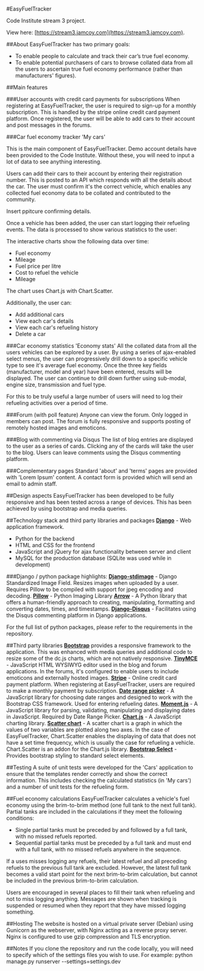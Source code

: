 #EasyFuelTracker

Code Institute stream 3 project.

View here:
[https://stream3.jamcoy.com](https://stream3.jamcoy.com).

##About
EasyFuelTracker has two primary goals:
* To enable people to calculate and track their car’s true fuel economy.
* To enable potential purchasers of cars to browse collated data from all the users to ascertain true fuel economy performance (rather than manufacturers' figures).
 
##Main features

###User accounts with credit card payments for subscriptions
When registering at EasyFuelTracker, the user is required to sign-up for a monthly subscription.  This is handled by the
 stripe online credit card payment platform.  Once registered, the user will be able to add cars to their account and post
 messages in the forums.

###Car fuel economy tracker 'My cars'

This is the main component of EasyFuelTracker.  Demo account details have been provided to the Code Institute.  Without these, you
 will need to input a lot of data to see anything interesting.

Users can add their cars to their account by entering their registration number.
 This is posted to an API which responds with all the details about the car.  The user must confirm it's the correct vehicle, which
 enables any collected fuel economy data to be collated and contributed to the community.
 
 Insert ppitcure confirming details.
 
 Once a vehicle has been added, the user can start logging their refueling events.  The data is processed to show various statistics to the user:
 
 The interactive charts show the following data over time:
 * Fuel economy
 * Mileage
 * Fuel price per litre
 * Cost to refuel the vehicle
 * Mileage
 
 The chart uses Chart.js with Chart.Scatter.
 
  Additionally, the user can:
 * Add additional cars
 * View each car's details
 * View each car's refueling history
 * Delete a car
 
###Car economy statistics 'Economy stats'
All the collated data from all the users vehicles can be explored by a user.  By using a series of ajax-enabled select
 menus, the user can progressively drill down to a specific vehicle type to see it's average fuel economy.  Once the three key
 fields (manufacturer, model and year) have been entered, results will be displayed.  The user can continue to drill down further using
 sub-modal, engine size, transmission and fuel type.
  
  For this to be truly useful a large number of users will need to log their refueling activities over a period of time.
 
###Forum (with poll feature)
Anyone can view the forum.  Only logged in members can post.  The forum is fully responsive and supports posting of remotely hosted images and emoticons.

###Blog with commenting via Disqus
The list of blog entries are displayed to the user as a series of cards.  Clicking any of the cards will take the user to the blog.  Users can 
 leave comments using the Disqus commenting platform.

###Complementary pages
Standard 'about' and 'terms' pages are provided with 'Lorem Ipsum' content.  A contact form is provided which will send an email to admin staff. 

##Design aspects
EasyFuelTracker has been developed to be fully responsive and has been tested across a range of devices.  This has been achieved by using bootstrap and media queries.

##Technology stack and third party libraries and packages
**[Django](http://flask.pocoo.org/)** - Web application framework.
* Python for the backend
* HTML and CSS for the frontend
* JavaScript and jQuery for ajax functionality between server and client
* MySQL for the production database (SQLite was used while in development) 

###Django / python package highlights:
**[Django-stdimage](https://github.com/codingjoe/django-stdimage)** - Django Standardized Image Field.  Resizes images when uploaded by a user.  Requires Pillow to be compiled with support for jpeg encoding and decoding.
**[Pillow](http://python-pillow.org/)** - Python Imaging Library
**[Arrow](http://crsmithdev.com/arrow/)** - A Python library that offers a human-friendly approach to creating, manipulating, formatting and converting dates, times, and timestamps.
**[Django-Disqus](https://github.com/arthurk/django-disqus/)** - Facilitates using the Disqus commenting platform in Django applications.

For the full list of python packages, please refer to the requirements in the repository.

##Third party libraries
**[Bootstrap](http://getbootstrap.com/)** provides a responsive framework to the application.  This was enhanced with media queries and additional code to resize some of the dc.js charts, which are not natively responsive.
**[TinyMCE](https://www.tinymce.com/)** - JavaScript HTML WYSIWYG editor used in the blog and forum applications.  In the forums, it's configured to enable users to include emoticons and externally hosted images. 
**[Stripe](https://stripe.com)** - Online credit card payment platform.  When registering at EasyFuelTracker, users are required to make a monthly payment by subscription.
**[Date range picker](http://www.daterangepicker.com/)** - A JavaScript library for choosing date ranges and designed to work with the Bootstrap CSS framework.  Used for entering refueling dates.
**[Moment.js](http://momentjs.com/)** - A JavaScript library for parsing, validating, manipulating and displaying dates in JavaScript. Required by Date Range Picker.
**[Chart.js](http://www.chartjs.org/)** - A JavaScript charting library.
**[Scatter chart](http://dima117.github.io/Chart.Scatter/)** - A scatter chart is a graph in which the values of two variables are plotted along two axes.  In the case of EasyFuelTracker, Chart.Scatter enables the displaying of data that does not have a set 
time frequency, which is usually the case for refueling a vehicle.  Chart.Scatter is an addon for the Chart.js library. 
**[Bootstrap Select](https://silviomoreto.github.io/bootstrap-select/)** - Provides bootstrap styling to standard select elements.

##Testing
A suite of unit tests were developed for the 'Cars' application to ensure that the templates render correctly and show the correct information.  This includes checking the calculated statistics (in 'My cars') and a number of unit tests for the refueling form. 

##Fuel economy calculations
EasyFuelTracker calculates a vehicle's fuel economy using the brim-to-brim method (one full tank to the next full tank).
Partial tanks are included in the calculations if they meet the following conditions:
* Single partial tanks must be preceded by and followed by a full tank, with no missed refuels reported.
* Sequential partial tanks must be preceded by a full tank and must end with a full tank, with no missed refuels anywhere in the sequence.

If a uses misses logging any refuels, their latest refuel and all preceding refuels to the previous full tank are excluded. However, the latest full tank becomes a valid start point for the next brim-to-brim calculation, but cannot be included in the previous brim-to-brim calculation.

Users are encouraged in several places to fill their tank when refueling and not to miss logging anything.  Messages are shown when tracking is suspended or resumed when they report that they have missed logging something.

##Hosting
The website is hosted on a virtual private server (Debian) using Gunicorn as the webserver, with Nginx acting as a reverse proxy server.  Nginx is configured to use gzip compression and TLS encryption.

##Notes
If you clone the repository and run the code locally, you will need to specify which of the settings files you wish to use.
For example: python manage.py runserver --settings=settings.dev

